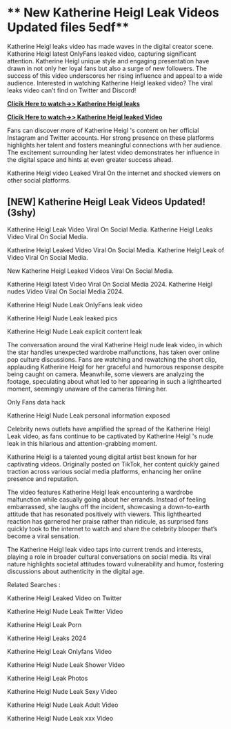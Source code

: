 
# ** New Katherine Heigl Leak Videos Updated files 5edf** #

  Katherine Heigl   leaks video has made waves in the digital creator scene.  Katherine Heigl   latest OnlyFans leaked video, capturing significant attention.  Katherine Heigl   unique style and engaging presentation have drawn in not only her loyal fans but also a surge of new followers. The success of this video underscores her rising influence and appeal to a wide audience. Interested in watching Katherine Heigl   leaked video? The viral leaks video can't find on Twitter and Discord!

**[Clicik Here to watch->>  Katherine Heigl  leaks ](http://xflirt.top)**

**[Clicik Here to watch->>  Katherine Heigl leaked Video](http://xflirt.top)**

Fans can discover more of Katherine Heigl  's content on her official Instagram and Twitter accounts. Her strong presence on these platforms highlights her talent and fosters meaningful connections with her audience. The excitement surrounding her latest video demonstrates her influence in the digital space and hints at even greater success ahead.

  Katherine Heigl   video Leaked Viral On the internet and shocked viewers on other social platforms.

## [NEW] Katherine Heigl   Leak Videos Updated!  (3shy) ##

  Katherine Heigl   Leak Video Viral On Social Media.  Katherine Heigl   Leaks Video Viral On Social Media.

  Katherine Heigl   Leaked Video Viral On Social Media.  Katherine Heigl   Leak of Video Viral On Social Media.

New Katherine Heigl   Leaked Videos Viral On Social Media.

  Katherine Heigl   latest Video Viral On Social Media 2024.  Katherine Heigl   nudes Video Viral On Social Media 2024.

  Katherine Heigl   Nude Leak OnlyFans leak video

  Katherine Heigl   Nude Leak leaked pics

  Katherine Heigl   Nude Leak explicit content leak

The conversation around the viral Katherine Heigl   nude leak video, in which the star handles unexpected wardrobe malfunctions, has taken over online pop culture discussions. Fans are watching and rewatching the short clip, applauding Katherine Heigl   for her graceful and humorous response despite being caught on camera. Meanwhile, some viewers are analyzing the footage, speculating about what led to her appearing in such a lighthearted moment, seemingly unaware of the cameras filming her.

Only Fans data hack

  Katherine Heigl   Nude Leak personal information exposed

Celebrity news outlets have amplified the spread of the Katherine Heigl   Leak video, as fans continue to be captivated by Katherine Heigl  's nude leak in this hilarious and attention-grabbing moment.

  Katherine Heigl   is a talented young digital artist best known for her captivating videos. Originally posted on TikTok, her content quickly gained traction across various social media platforms, enhancing her online presence and reputation.

The video features Katherine Heigl   leak encountering a wardrobe malfunction while casually going about her errands. Instead of feeling embarrassed, she laughs off the incident, showcasing a down-to-earth attitude that has resonated positively with viewers. This lighthearted reaction has garnered her praise rather than ridicule, as surprised fans quickly took to the internet to watch and share the celebrity blooper that’s become a viral sensation.

The Katherine Heigl   leak video taps into current trends and interests, playing a role in broader cultural conversations on social media. Its viral nature highlights societal attitudes toward vulnerability and humor, fostering discussions about authenticity in the digital age.

Related Searches :

  Katherine Heigl   Leaked Video on Twitter

  Katherine Heigl   Nude Leak Twitter Video

  Katherine Heigl   Leak Porn

  Katherine Heigl   Leaks 2024

  Katherine Heigl   Leak Onlyfans Video

  Katherine Heigl   Nude Leak Shower Video

  Katherine Heigl   Leak Photos

  Katherine Heigl   Nude Leak Sexy Video

  Katherine Heigl   Nude Leak Adult Video

  Katherine Heigl   Nude Leak xxx Video


